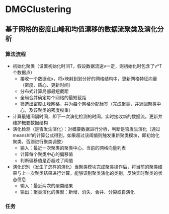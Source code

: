 # DMGClustering

## 基于网格的密度山峰和均值漂移的数据流聚类及演化分析

### 算法流程
- 初始化聚类（设置初始化时间T，假设数据流速v一定，则初始化时包含了v*T个数据点）
    - 接收一个数据点x，将x映射到划分好的网格结构中，更新网格特征向量（密度、质心、更新时间）
    - 分布式计算局部最短截距
    - 全局合并确定每个网格的最短截距
    - 筛选出密度山峰网格，并为每个网格分配标签（完成聚类，并返回聚类中心，及该聚类的密度权重）
- 计算最短间隔时间，即下一次演化检测的时间，实时接收新的数据流，更新并维护概要数据结构
- 演化检测（是否发生演化）：对概要数据进行分析，判断是否发生演化（通过meanshif的计算公式得到，如果超过该阈值则触发重新聚类模块，即初始化聚类，否则进行聚类调整）
    - 输入：最近一次聚类的聚类中心，当前的网格向量列表
    - 计算每个聚类中心的偏移值
    - 判断偏移值是否超过了阈值
- 演化识别（发生了怎样的演化）当聚类模块完成聚类操作后，将当前的聚类结果与上一次聚类结果进行计算，能够识别聚类演化的类别，反映实时聚类的状态信息
    - 输入：最近两次的聚类结果
    - 输出：聚类演化的类型：新增、消失、合并、分裂或自演化

### 任务